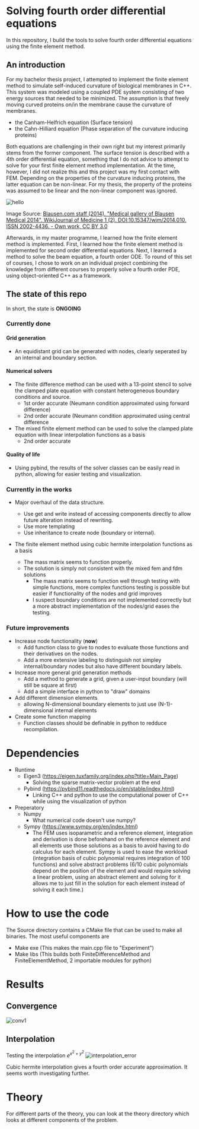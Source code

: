 # Solving fourth order differential equations
In this repository, I build the tools to solve fourth order differential equations using the finite element method.

## An introduction
For my bachelor thesis project, I attempted to implement the finite element method to simulate self-induced curvature of biological membranes in C++. This system was modeled using a coupled PDE system consisting of two energy sources that needed to be minimized. The assumption is that freely moving curved proteins on/in the membrane cause the curvature of membranes. 
- the Canham-Helfrich equation (Surface tension)
- the Cahn-Hilliard equation (Phase separation of the curvature inducing proteins)

Both equations are challenging in their own right but my interest primarily stems from the former component. The surface tension is described with a 4th order differential equation, something that I do not advice to attempt to solve for your first finite element method implementation. At the time, however, I did not realize this and this project was my first contact with FEM.
Depending on the properties of the curvature inducing proteins, the latter equation can be non-linear. For my thesis, the property of the proteins was assumed to be linear and the non-linear component was ignored.

![hello](https://upload.wikimedia.org/wikipedia/commons/thumb/9/9e/Blausen_0350_EndoplasmicReticulum.png/330px-Blausen_0350_EndoplasmicReticulum.png)

Image Source: [Blausen.com staff (2014). "Medical gallery of Blausen Medical 2014". WikiJournal of Medicine 1 (2). DOI:10.15347/wjm/2014.010. ISSN 2002-4436. - Own work, CC BY 3.0](https://en.wikipedia.org/wiki/Endoplasmic_reticulum#/media/File:Blausen_0350_EndoplasmicReticulum.png)

Afterwards, in my master programme, I learned how the finite element method is implemented. First, I learned how the finite element method is implemented for second order differential equations. Next, I learned a method to solve the beam equation, a fourth order ODE. To round of this set of courses, I chose to work on an individual project combining the knowledge from different courses to properly solve a fourth order PDE, using object-oriented C++ as a framework. 

## The state of this repo
In short, the state is **ONGOING**
### Currently done
#### Grid generation
- An equidistant grid can be generated with nodes, clearly seperated by an internal and boundary section.
#### Numerical solvers
- The finite difference method can be used with a 13-point stencil to solve the clamped plate equation with constant heterogeneous boundary conditions and source.
    - 1st order accurate (Neumann condition approximated using forward difference)
    - 2nd order accurate (Neumann condition approximated using central difference
- The mixed finite element method can be used to solve the clamped plate equation with linear interpolation functions as a basis
    - 2nd order accurate
#### Quality of life
- Using pybind, the results of the solver classes can be easily read in python, allowing for easier testing and visualization.
### Currently in the works
- Major overhaul of the data structure.
    - Use get and write instead of accessing components directly to allow future alteration instead of rewriting.
    - Use more templating
    - Use inheritance to create node (boundary or internal).

- The finite element method using cubic hermite interpolation functions as a basis
    - The mass matrix seems to function properly.
    - The solution is simply not consistent with the mixed fem and fdm solutions
        - The mass matrix seems to function well through testing with simple functions, more complex functions testing is possible but easier if functionality of the nodes and grid improves
        - I suspect boundary conditions are not implemented correctly but a more abstract implementation of the nodes/grid eases the testing.
### Future improvements
- Increase node functionality (**now**)
    - Add function class to give to nodes to evaluate those functions and their derivatives on the nodes.
    - Add a more extensive labeling to distinguish not simpley internal/boundary nodes but also have different boundary labels.
- Increase more general grid generation methods
    - Add a method to generate a grid, given a user-input boundary (will still be square at first)
    - Add a simple interface in python to "draw" domains
- Add different dimension elements
    - allowing N-dimensional boundary elements to just use (N-1)-dimensional internal elements
- Create some function mapping
    - Function classes should be definable in python to redduce recompilation.
# Dependencies
- Runtime
    - Eigen3 (https://eigen.tuxfamily.org/index.php?title=Main_Page)
        - Solving the sparse matrix-vector problem at the end
    - Pybind (https://pybind11.readthedocs.io/en/stable/index.html)
        - Linking C++ and python to use the computational power of C++ while using the visualization of python
- Preperatory
    - Numpy
        - What numerical code doesn't use numpy?
    - Sympy (https://www.sympy.org/en/index.html)
        - The FEM uses isoparametric and a reference element, integration and derivation is done beforehand on the reference element and all elements use those solutions as a basis to avoid having to do calculus for each element. Sympy is used to ease the workload (integration basis of cubic polynomial requires integration of 100 functions) and solve abstract problems (6/10 cubic polynomials depend on the position of the element and would require solving a linear problem, using an abstract element and solving for it allows me to just fill in the solution for each element instead of solving it each time.)

# How to use the code
The Source directory contains a CMake file that can be used to make all binaries. The most useful components are
- Make exe (This makes the main.cpp file to "Experiment")
- Make libs (This builds both FiniteDifferenceMethod and FiniteElementMethod, 2 importable modules for python)

# Results
## Convergence
![conv1](https://github.com/StormieWormie/PlateDeformation/assets/46678214/ea5255d6-4030-4e0f-838b-50d485f2b2c6)

## Interpolation
Testing the interpolation $e^{x^2+y^2}$
![interpolation_error](https://github.com/StormieWormie/PlateDeformation/assets/46678214/6e8402e1-2400-4372-b7e4-093d5f062a6d)

Cubic hermite interpolation gives a fourth order accurate approximation. It seems worth investigating further.

# Theory
For different parts of the theory, you can look at the theory directory which looks at different components of the problem.






